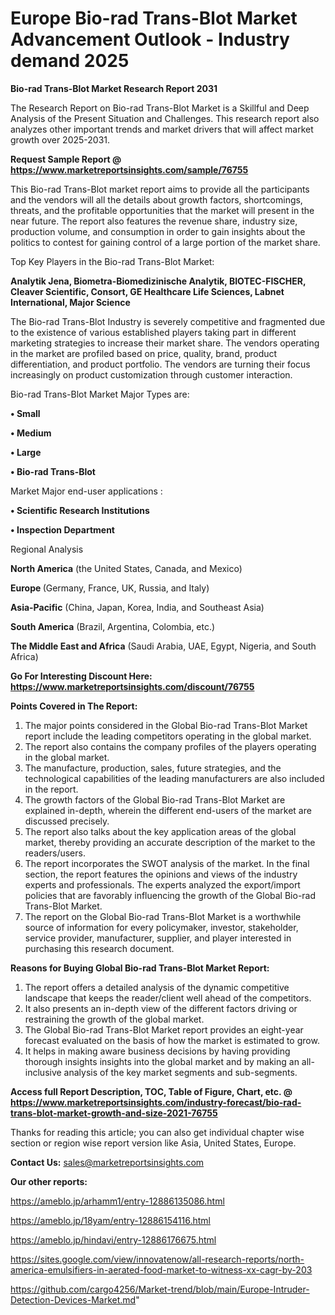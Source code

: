  # Europe Bio-rad Trans-Blot Market Advancement Outlook - Industry demand 2025

<strong>Bio-rad Trans-Blot Market Research Report 2031</strong>

The Research Report on Bio-rad Trans-Blot Market is a Skillful and Deep Analysis of the Present Situation and Challenges. This research report also analyzes other important trends and market drivers that will affect market growth over 2025-2031.

<strong>Request Sample Report @ <a href=https://www.marketreportsinsights.com/sample/76755>https://www.marketreportsinsights.com/sample/76755</a></strong>

This Bio-rad Trans-Blot market report aims to provide all the participants and the vendors will all the details about growth factors, shortcomings, threats, and the profitable opportunities that the market will present in the near future. The report also features the revenue share, industry size, production volume, and consumption in order to gain insights about the politics to contest for gaining control of a large portion of the market share.

Top Key Players in the Bio-rad Trans-Blot Market:

<strong>Analytik Jena, Biometra-Biomedizinische Analytik, BIOTEC-FISCHER, Cleaver Scientific, Consort, GE Healthcare Life Sciences, Labnet International, Major Science</strong>

The Bio-rad Trans-Blot Industry is severely competitive and fragmented due to the existence of various established players taking part in different marketing strategies to increase their market share. The vendors operating in the market are profiled based on price, quality, brand, product differentiation, and product portfolio. The vendors are turning their focus increasingly on product customization through customer interaction.

Bio-rad Trans-Blot Market Major Types are:

<strong>• Small

• Medium

• Large

• Bio-rad Trans-Blot</strong>

Market Major end-user applications :

<strong>• Scientific Research Institutions

• Inspection Department</strong>

Regional Analysis

</u><strong><b>North America</b></strong> (the United States, Canada, and Mexico)

<strong><b>Europe </b></strong>(Germany, France, UK, Russia, and Italy)

<strong><b>Asia-Pacific</b></strong> (China, Japan, Korea, India, and Southeast Asia)

<strong><b>South America</b></strong> (Brazil, Argentina, Colombia, etc.)

<strong><b>The Middle East and Africa</b></strong> (Saudi Arabia, UAE, Egypt, Nigeria, and South Africa)

<strong>Go For Interesting Discount Here: <a href=https://www.marketreportsinsights.com/discount/76755>https://www.marketreportsinsights.com/discount/76755</a></strong>

<strong>Points Covered in The Report:</strong>
<ol>
  <li>The major points considered in the Global Bio-rad Trans-Blot Market report include the leading competitors operating in the global market.</li>
  <li>The report also contains the company profiles of the players operating in the global market.</li>
  <li>The manufacture, production, sales, future strategies, and the technological capabilities of the leading manufacturers are also included in the report.</li>
  <li>The growth factors of the Global Bio-rad Trans-Blot Market are explained in-depth, wherein the different end-users of the market are discussed precisely.</li>
  <li>The report also talks about the key application areas of the global market, thereby providing an accurate description of the market to the readers/users.</li>
  <li>The report incorporates the SWOT analysis of the market. In the final section, the report features the opinions and views of the industry experts and professionals. The experts analyzed the export/import policies that are favorably influencing the growth of the Global Bio-rad Trans-Blot Market.</li>
  <li>The report on the Global Bio-rad Trans-Blot Market is a worthwhile source of information for every policymaker, investor, stakeholder, service provider, manufacturer, supplier, and player interested in purchasing this research document.</li>
</ol>
<strong>Reasons for Buying Global Bio-rad Trans-Blot Market Report:</strong>

<ol>
  <li>The report offers a detailed analysis of the dynamic competitive landscape that keeps the reader/client well ahead of the competitors.</li>
  <li>It also presents an in-depth view of the different factors driving or restraining the growth of the global market.</li>
  <li>The Global Bio-rad Trans-Blot Market report provides an eight-year forecast evaluated on the basis of how the market is estimated to grow.</li>
  <li>It helps in making aware business decisions by having providing thorough insights insights into the global market and by making an all-inclusive analysis of the key market segments and sub-segments.</li>
</ol>
<strong>Access full Report Description, TOC, Table of Figure, Chart, etc. @ <a href=https://www.marketreportsinsights.com/industry-forecast/bio-rad-trans-blot-market-growth-and-size-2021-76755>https://www.marketreportsinsights.com/industry-forecast/bio-rad-trans-blot-market-growth-and-size-2021-76755</a></strong>


Thanks for reading this article; you can also get individual chapter wise section or region wise report version like Asia, United States, Europe.

<strong>Contact Us:</strong>
sales@marketreportsinsights.com

<strong>Our other reports:</strong>

<a href=https://ameblo.jp/arhamm1/entry-12886135086.html>https://ameblo.jp/arhamm1/entry-12886135086.html</a>

<a href=https://ameblo.jp/18yam/entry-12886154116.html>https://ameblo.jp/18yam/entry-12886154116.html</a>

<a href=https://ameblo.jp/hindavi/entry-12886176675.html>https://ameblo.jp/hindavi/entry-12886176675.html</a>

<a href=https://sites.google.com/view/innovatenow/all-research-reports/north-america-emulsifiers-in-aerated-food-market-to-witness-xx-cagr-by-203>https://sites.google.com/view/innovatenow/all-research-reports/north-america-emulsifiers-in-aerated-food-market-to-witness-xx-cagr-by-203</a>

<a href=https://github.com/cargo4256/Market-trend/blob/main/Europe-Intruder-Detection-Devices-Market.md>https://github.com/cargo4256/Market-trend/blob/main/Europe-Intruder-Detection-Devices-Market.md</a>"
